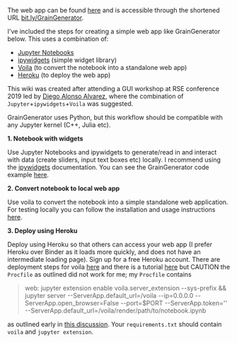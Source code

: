 
The web app can be found [here](https://boiling-peak-32563.herokuapp.com/voila/render/dotspace.ipynb) and is accessible through the shortened URL [bit.ly/GrainGenerator](https://bit.ly/GrainGenerator).

I've included the steps for creating a simple web app like GrainGenerator below. This uses a combination of:
- [Jupyter Notebooks](https://jupyter.org/)
- [ipywidgets](https://ipywidgets.readthedocs.io/en/latest/) (simple widget library)
- [Voila](https://github.com/QuantStack/voila) (to convert the notebook into a standalone web app)
- [Heroku](https://www.heroku.com/) (to deploy the web app)

This wiki was created after attending a GUI workshop at RSE conference 2019 led by [Diego Alonso Alvarez](https://www.imperial.ac.uk/people/d.alonso-alvarez), where the combination of `Jupyter`+`ipywidgets`+`Voila` was suggested. 

GrainGenerator uses Python, but this workflow should be compatible with any Jupyter kernel (C++, Julia etc).

**1. Notebook with widgets**

Use Jupyter Notebooks and ipywidgets to generate/read in and interact with data (create sliders, input text boxes etc) locally. I recommend using the [ipywidgets](https://ipywidgets.readthedocs.io/en/latest/) documentation. You can see the GrainGenerator code example [here](https://github.com/lucydot/dotspace_heroku/blob/master/dotspace.ipynb).

**2. Convert notebook to local web app**

Use voila to convert the notebook into a simple standalone web application. For testing locally you can follow the installation and usage instructions [here](https://voila.readthedocs.io/en/latest/using.html).

**3. Deploy using Heroku**

Deploy using Heroku so that others can access your web app (I prefer Heroku over Binder as it loads more quickly, and does not have an intermediate loading page). Sign up for a free Heroku account. There are deployment steps for voila [here](https://voila.readthedocs.io/en/latest/deploy.html) and there is a tutorial [here](https://github.com/martinRenou/voila-heroku) but CAUTION the `Procfile` as outlined did not work for me; my `Procfile` contains

> web: jupyter extension enable voila.server_extension --sys-prefix && jupyter server --ServerApp.default_url=/voila --ip=0.0.0.0 --ServerApp.open_browser=False --port=$PORT --ServerApp.token='' --ServerApp.default_url=/voila/render/path/to/notebook.ipynb

as outlined early in [this discussion](https://github.com/QuantStack/voila/issues/184). Your `requirements.txt` should contain `voila` and `jupyter extension`.






